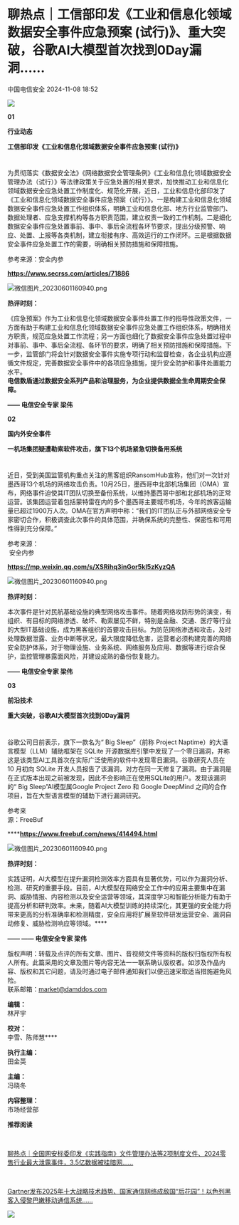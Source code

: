 #  聊热点｜工信部印发《工业和信息化领域数据安全事件应急预案 (试行)》、重大突破，谷歌AI大模型首次找到0Day漏洞……   
 中国电信安全   2024-11-08 18:52  
  
![](https://mmbiz.qpic.cn/mmbiz_gif/Dh3fqSPAOWco1mfGDsichHErDfemryHfWvicHaa6kKT6muuDJJhI46ckTic04hgyqvKglMEtwLCqZZwqibiaIItUibTw/640?wx_fmt=gif&wxfrom=5&wx_lazy=1 "")  
  
**01**  
  
**行业动态**  
  
**工信部印发《工业和信息化领域数据安全事件应急预案 (试行)》**  
  
  
#   
  
  
  
  
  
#   
  
  
  
  
为贯彻落实《数据安全法》《网络数据安全管理条例》《工业和信息化领域数据安全管理办法（试行）》等法律政策关于应急处置的相关要求，加快推动工业和信息化领域数据安全应急处置工作制度化、规范化开展，近日，工业和信息化部印发了《工业和信息化领域数据安全事件应急预案（试行）》。一是构建工业和信息化领域数据安全事件应急处置工作组织体系，明确工业和信息化部、地方行业监管部门、数据处理者、应急支撑机构等各方职责范围，建立权责一致的工作机制。二是细化数据安全事件应急处置事前、事中、事后全流程各环节要求，提出分级预警、响应、处置、上报等各类机制，建立衔接有序、高效运行的工作闭环。三是根据数据安全事件应急处置工作的需要，明确相关预防措施和保障措施。  
  
参考来源：安全内参  
  
**https://www.secrss.com/articles/71886**  
  
  
![](https://mmbiz.qpic.cn/mmbiz_png/Dh3fqSPAOWf7o0q27xAQGukO7sMGpfm06jsLiaThh2ZiayEjdGqjRiaVAZqDJXQEX2eZBeqOFUxWLTzUic4Lars8yQ/640?wx_fmt=png "微信图片_20230601160940.png")  
  
**热评时刻：**  
  
《应急预案》作为工业和信息化领域数据安全事件处置工作的指导性政策文件，一方面有助于构建工业和信息化领域数据安全事件应急处置工作组织体系，明确相关方职责，规范应急处置工作流程；另一方面也细化了数据安全事件应急处置过程中对事前、事中、事后全流程、各环节的要求，明确了相关预防措施和保障措施。下一步，监管部门将会针对数据安全事件实施专项行动和监督检查，各企业机构应遵循文件规定，完善数据安全事件中的各项应急措施，提升安全防护和事件处置能力水平。  
**电信数盾通过数据安全系列产品和治理服务，为企业提供数据全生命周期安全保障。**  
  
**—— 电信安全专家 梁伟**  
  
  
**02**  
  
**国内外安全事件**  
  
**一机场集团疑遭勒索软件攻击，旗下13个机场紧急切换备用系统**  
  
  
#   
  
  
  
  
近日，受到美国监管机构重点关注的黑客组织RansomHub宣称，他们对一次针对墨西哥13个机场的网络攻击负责。10月25日，墨西哥中北部机场集团（OMA）宣布，网络事件迫使其IT团队切换至备份系统，以维持墨西哥中部和北部机场的正常运营。该集团运营着包括蒙特雷在内的多个墨西哥主要城市机场，今年的旅客运输量已超过1900万人次。OMA在官方声明中称：“我们的IT团队正与外部网络安全专家密切合作，积极调查此次事件的具体范围，并确保系统的完整性、保密性和可用性得到充分保障。”  
  
  
参考来源：  
 安全内参  
  
**https://mp.weixin.qq.com/s/XSRihq3inGor5kl5zKyzQA**  
  
  
  
![](https://mmbiz.qpic.cn/mmbiz_png/Dh3fqSPAOWf7o0q27xAQGukO7sMGpfm06jsLiaThh2ZiayEjdGqjRiaVAZqDJXQEX2eZBeqOFUxWLTzUic4Lars8yQ/640?wx_fmt=png&wxfrom=5&wx_lazy=1&wx_co=1 "微信图片_20230601160940.png")  
  
**热评时刻：**  
  
本次事件是针对民航基础设施的典型网络攻击事件。随着网络攻防形势的演变，有组织、有目标的网络渗透、破坏、勒索屡见不鲜，特别是金融、交通、医疗等行业的大型IT基础设施，成为黑客组织的首要攻击目标。为防范网络渗透和攻击，及时处理数据泄露、业务中断等状况，最大限度降低危害，运营者必须构建完善的网络安全防护体系，对于物理设施、业务系统、网络服务及应用、数据等进行综合保护，监控管理暴露面风险，并建设成熟的备份恢复能力。  
  
**—— 电信安全专家 梁伟**  
  
  
**03**  
  
**前沿技术**  
  
**重大突破，谷歌AI大模型首次找到0Day漏洞**  
  
  
#   
  
  
  
  
谷歌公司日前表示，旗下一款名为“ Big Sleep”（前称 Project Naptime）的大语言模型（LLM）辅助框架在 SQLite 开源数据库引擎中发现了一个零日漏洞，并称这是该类型AI工具首次在实际广泛使用的软件中发现零日漏洞。谷歌研究人员在 10 月初向 SQLite 开发人员报告了该漏洞，对方在同一天修复了漏洞。由于漏洞是在正式版本出现之前被发现，因此不会影响正在使用SQLite的用户。发现该漏洞的“ Big Sleep”AI模型属Google Project Zero 和 Google DeepMind 之间的合作项目，旨在大型语言模型的辅助下进行漏洞研究。   
  
参考来  
源：FreeBuf  
  
******https://www.freebuf.com/news/414494.html**  
  
  
![](https://mmbiz.qpic.cn/mmbiz_png/Dh3fqSPAOWf7o0q27xAQGukO7sMGpfm06jsLiaThh2ZiayEjdGqjRiaVAZqDJXQEX2eZBeqOFUxWLTzUic4Lars8yQ/640?wx_fmt=png&wxfrom=5&wx_lazy=1&wx_co=1 "微信图片_20230601160940.png")  
  
**热评时刻：**  
  
实践证明，AI大模型在提升漏洞检测效率方面具有显著优势，可以作为漏洞分析、检测、研究的重要手段。目前，AI大模型在网络安全工作中的应用主要集中在漏洞、威胁情报、内容检测以及安全运营等领域，其深度学习和智能分析能力有助于提高分析和研判效率。未来，随着AI大模型训练的持续深化，其更强的安全能力将带来更高的分析准确率和检测精度，安全应用将扩展至软件研发运营安全、漏洞自动修复、威胁检测响应等领域。****  
  
  
**—— —— 电信安全专家 梁伟**  
  
版权声明：转载及点评的所有文章、图片、音视频文件等资料的版权归版权所有权人所有。此篇采用的文章及图片等内容无法一一联系确认版权者。如涉及作品内容、版权和其它问题，请及时通过电子邮件通知我们以便迅速采取适当措施避免风险。  
联系邮箱：market@damddos.com  
  
**编辑：**  
林芹宇  
  
**校对：**  
李雪、陈师慧****  
  
**执行主编：**  
田金英  
  
**主编：**  
冯晓冬  
  
**内容整理：**  
市场经营部  
  
  
**推荐阅读**  
  
  
[‍‍](http://mp.weixin.qq.com/s?__biz=MzkxNDY0MjMxNQ==&mid=2247530592&idx=1&sn=ba05583196efbfcc7a8261764790fc55&chksm=c1697c84f61ef592a0d970a727fb02cbdc53b6353cb53a6c474353b687106b7f308221b1ed56&scene=21#wechat_redirect)  
  
  
[聊热点｜全国网安标委印发《实践指南》文件管理办法等2项制度文件、2024零售行业最大泄露事件，3.5亿数据被挂暗网……](http://mp.weixin.qq.com/s?__biz=MzkxNDY0MjMxNQ==&mid=2247530592&idx=1&sn=ba05583196efbfcc7a8261764790fc55&chksm=c1697c84f61ef592a0d970a727fb02cbdc53b6353cb53a6c474353b687106b7f308221b1ed56&scene=21#wechat_redirect)  
  
  
[‍](http://mp.weixin.qq.com/s?__biz=MzkxNDY0MjMxNQ==&mid=2247529020&idx=2&sn=ccd8786466c7227ddc4d50ecb72bb25f&chksm=c16976d8f61effcee4bf9413fdf09e3793450284ddb3433d0a3c687c00445ccaadc80921b0b7&scene=21#wechat_redirect)  
  
  
  
[](http://mp.weixin.qq.com/s?__biz=MzkxNDY0MjMxNQ==&mid=2247530534&idx=1&sn=0d8a3ac12d33e7ee60dfd2c2a22510a8&chksm=c1697cc2f61ef5d41aef07d05e40375a23876b626b3b0532aa947c438fb12b7981ae0f839f7a&scene=21#wechat_redirect)  
  
[Gartner发布2025年十大战略技术趋势、国家通信网络成敌国“后花园”！以色列黑客入侵黎巴嫩移动通信系统……](http://mp.weixin.qq.com/s?__biz=MzkxNDY0MjMxNQ==&mid=2247530534&idx=1&sn=0d8a3ac12d33e7ee60dfd2c2a22510a8&chksm=c1697cc2f61ef5d41aef07d05e40375a23876b626b3b0532aa947c438fb12b7981ae0f839f7a&scene=21#wechat_redirect)  
[](http://mp.weixin.qq.com/s?__biz=MzkxNDY0MjMxNQ==&mid=2247529758&idx=4&sn=270b3a3c5fa87c062c91dac9e8e25f72&chksm=c16971faf61ef8ec288248f64acba73df048c7fa9df5aaf501442df96dcfaa46c8f61feb1b8d&scene=21#wechat_redirect)  
  
  
  
  
![](https://mmbiz.qpic.cn/sz_mmbiz_gif/z7xPqlc0GbB7ShHeKEtRTfattkj7T3bsyPnz68QvJ6lPVg7SFgrY5pYtEibJiao9WGNWEfmGicicWib041MYnu64GOA/640?wx_fmt=gif&from=appmsg "")  
  
  
